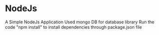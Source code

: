 # NodeJs
A Simple NodeJs Application
Used mongo DB for database library
Run the code "npm install" to install dependencies through package.json file
